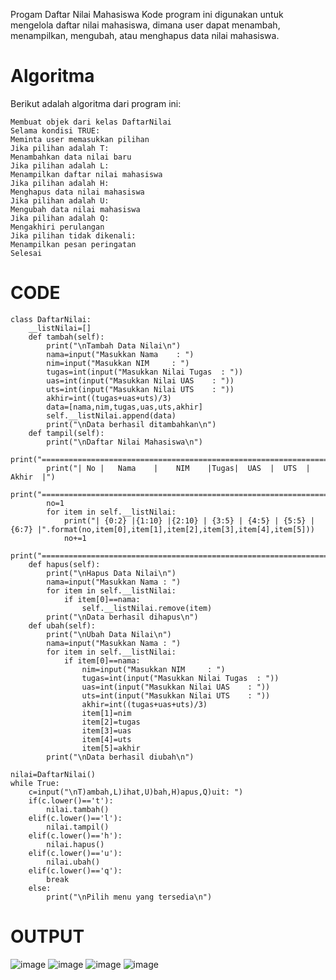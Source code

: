 Progam Daftar Nilai Mahasiswa
Kode program ini digunakan untuk mengelola daftar nilai mahasiswa, dimana user dapat menambah, menampilkan, mengubah, atau menghapus data nilai mahasiswa.

# Algoritma
Berikut adalah algoritma dari program ini:
```
Membuat objek dari kelas DaftarNilai
Selama kondisi TRUE:
Meminta user memasukkan pilihan
Jika pilihan adalah T:
Menambahkan data nilai baru
Jika pilihan adalah L:
Menampilkan daftar nilai mahasiswa
Jika pilihan adalah H:
Menghapus data nilai mahasiswa
Jika pilihan adalah U:
Mengubah data nilai mahasiswa
Jika pilihan adalah Q:
Mengakhiri perulangan
Jika pilihan tidak dikenali:
Menampilkan pesan peringatan
Selesai
```
# CODE
```
class DaftarNilai:
    __listNilai=[]
    def tambah(self):
        print("\nTambah Data Nilai\n")
        nama=input("Masukkan Nama    : ")
        nim=input("Masukkan NIM     : ")
        tugas=int(input("Masukkan Nilai Tugas  : "))
        uas=int(input("Masukkan Nilai UAS    : "))
        uts=int(input("Masukkan Nilai UTS    : "))
        akhir=int((tugas+uas+uts)/3)
        data=[nama,nim,tugas,uas,uts,akhir]
        self.__listNilai.append(data)
        print("\nData berhasil ditambahkan\n")
    def tampil(self):
        print("\nDaftar Nilai Mahasiswa\n")
        print("===========================================================================================================")
        print("| No |   Nama    |    NIM    |Tugas|  UAS  |  UTS  |  Akhir  |")
        print("===========================================================================================================")
        no=1
        for item in self.__listNilai:
            print("| {0:2} |{1:10} |{2:10} | {3:5} | {4:5} | {5:5} | {6:7} |".format(no,item[0],item[1],item[2],item[3],item[4],item[5]))
            no+=1
        print("===========================================================================================================")
    def hapus(self):
        print("\nHapus Data Nilai\n")
        nama=input("Masukkan Nama : ")
        for item in self.__listNilai:
            if item[0]==nama:
                self.__listNilai.remove(item)
        print("\nData berhasil dihapus\n")
    def ubah(self):
        print("\nUbah Data Nilai\n")
        nama=input("Masukkan Nama : ")
        for item in self.__listNilai:
            if item[0]==nama:
                nim=input("Masukkan NIM     : ")
                tugas=int(input("Masukkan Nilai Tugas  : "))
                uas=int(input("Masukkan Nilai UAS    : "))
                uts=int(input("Masukkan Nilai UTS    : "))
                akhir=int((tugas+uas+uts)/3)
                item[1]=nim
                item[2]=tugas
                item[3]=uas
                item[4]=uts
                item[5]=akhir
        print("\nData berhasil diubah\n")

nilai=DaftarNilai()
while True:
    c=input("\nT)ambah,L)ihat,U)bah,H)apus,Q)uit: ")
    if(c.lower()=='t'):
        nilai.tambah()
    elif(c.lower()=='l'):
        nilai.tampil()
    elif(c.lower()=='h'):
        nilai.hapus()
    elif(c.lower()=='u'):
        nilai.ubah()
    elif(c.lower()=='q'):
        break
    else:
        print("\nPilih menu yang tersedia\n")
```
# OUTPUT
![image](https://user-images.githubusercontent.com/93815689/206897163-0aa56d59-baf8-45b1-adc4-f95e40e958d2.png)
![image](https://user-images.githubusercontent.com/93815689/206897176-7f75df0b-d8fa-4970-969f-0e7978741857.png)
![image](https://user-images.githubusercontent.com/93815689/206897197-c9d14657-bef3-45ab-8342-b5c998c3f399.png)
![image](https://user-images.githubusercontent.com/93815689/206897402-c284ba70-487e-4055-972e-cf400856b0ab.png)
